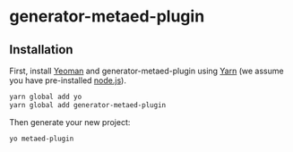 # generator-metaed-plugin

## Installation

First, install [Yeoman](http://yeoman.io) and generator-metaed-plugin using [Yarn](https://yarnpkg.com) (we assume you have pre-installed [node.js](https://nodejs.org/)).

```bash
yarn global add yo
yarn global add generator-metaed-plugin
```

Then generate your new project:

```bash
yo metaed-plugin
```

